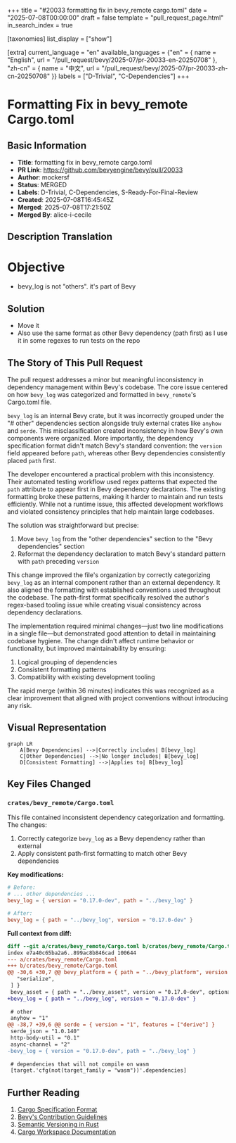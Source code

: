+++
title = "#20033 formatting fix in bevy_remote cargo.toml"
date = "2025-07-08T00:00:00"
draft = false
template = "pull_request_page.html"
in_search_index = true

[taxonomies]
list_display = ["show"]

[extra]
current_language = "en"
available_languages = {"en" = { name = "English", url = "/pull_request/bevy/2025-07/pr-20033-en-20250708" }, "zh-cn" = { name = "中文", url = "/pull_request/bevy/2025-07/pr-20033-zh-cn-20250708" }}
labels = ["D-Trivial", "C-Dependencies"]
+++

# Formatting Fix in bevy_remote Cargo.toml

## Basic Information
- **Title**: formatting fix in bevy_remote cargo.toml
- **PR Link**: https://github.com/bevyengine/bevy/pull/20033
- **Author**: mockersf
- **Status**: MERGED
- **Labels**: D-Trivial, C-Dependencies, S-Ready-For-Final-Review
- **Created**: 2025-07-08T16:45:45Z
- **Merged**: 2025-07-08T17:21:50Z
- **Merged By**: alice-i-cecile

## Description Translation
# Objective

- bevy_log is not "others". it's part of Bevy

## Solution

- Move it
- Also use the same format as other Bevy dependency (path first) as I use it in some regexes to run tests on the repo

## The Story of This Pull Request

The pull request addresses a minor but meaningful inconsistency in dependency management within Bevy's codebase. The core issue centered on how `bevy_log` was categorized and formatted in `bevy_remote`'s Cargo.toml file. 

`bevy_log` is an internal Bevy crate, but it was incorrectly grouped under the "# other" dependencies section alongside truly external crates like `anyhow` and `serde`. This misclassification created inconsistency in how Bevy's own components were organized. More importantly, the dependency specification format didn't match Bevy's standard convention: the `version` field appeared before `path`, whereas other Bevy dependencies consistently placed `path` first.

The developer encountered a practical problem with this inconsistency. Their automated testing workflow used regex patterns that expected the `path` attribute to appear first in Bevy dependency declarations. The existing formatting broke these patterns, making it harder to maintain and run tests efficiently. While not a runtime issue, this affected development workflows and violated consistency principles that help maintain large codebases.

The solution was straightforward but precise: 
1. Move `bevy_log` from the "other dependencies" section to the "Bevy dependencies" section
2. Reformat the dependency declaration to match Bevy's standard pattern with `path` preceding `version`

This change improved the file's organization by correctly categorizing `bevy_log` as an internal component rather than an external dependency. It also aligned the formatting with established conventions used throughout the codebase. The path-first format specifically resolved the author's regex-based tooling issue while creating visual consistency across dependency declarations.

The implementation required minimal changes—just two line modifications in a single file—but demonstrated good attention to detail in maintaining codebase hygiene. The change didn't affect runtime behavior or functionality, but improved maintainability by ensuring:
1. Logical grouping of dependencies
2. Consistent formatting patterns
3. Compatibility with existing development tooling

The rapid merge (within 36 minutes) indicates this was recognized as a clear improvement that aligned with project conventions without introducing any risk.

## Visual Representation

```mermaid
graph LR
    A[Bevy Dependencies] -->|Correctly includes| B[bevy_log]
    C[Other Dependencies] -->|No longer includes| B[bevy_log]
    D[Consistent Formatting] -->|Applies to| B[bevy_log]
```

## Key Files Changed

### `crates/bevy_remote/Cargo.toml`
This file contained inconsistent dependency categorization and formatting. The changes:
1. Correctly categorize `bevy_log` as a Bevy dependency rather than external
2. Apply consistent path-first formatting to match other Bevy dependencies

**Key modifications:**
```toml
# Before:
# ... other dependencies ...
bevy_log = { version = "0.17.0-dev", path = "../bevy_log" }

# After:
bevy_log = { path = "../bevy_log", version = "0.17.0-dev" }
```

**Full context from diff:**
```diff
diff --git a/crates/bevy_remote/Cargo.toml b/crates/bevy_remote/Cargo.toml
index e7a40c65ba2a6..899ac8b846cad 100644
--- a/crates/bevy_remote/Cargo.toml
+++ b/crates/bevy_remote/Cargo.toml
@@ -30,6 +30,7 @@ bevy_platform = { path = "../bevy_platform", version = "0.17.0-dev", default-fea
   "serialize",
 ] }
 bevy_asset = { path = "../bevy_asset", version = "0.17.0-dev", optional = true }
+bevy_log = { path = "../bevy_log", version = "0.17.0-dev" }
 
 # other
 anyhow = "1"
@@ -38,7 +39,6 @@ serde = { version = "1", features = ["derive"] }
 serde_json = "1.0.140"
 http-body-util = "0.1"
 async-channel = "2"
-bevy_log = { version = "0.17.0-dev", path = "../bevy_log" }
 
 # dependencies that will not compile on wasm
 [target.'cfg(not(target_family = "wasm"))'.dependencies]
```

## Further Reading
1. [Cargo Specification Format](https://doc.rust-lang.org/cargo/reference/specifying-dependencies.html)
2. [Bevy's Contribution Guidelines](https://github.com/bevyengine/bevy/blob/main/CONTRIBUTING.md)
3. [Semantic Versioning in Rust](https://doc.rust-lang.org/cargo/reference/semver.html)
4. [Cargo Workspace Documentation](https://doc.rust-lang.org/cargo/reference/workspaces.html)